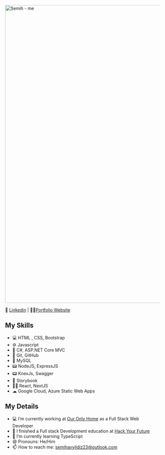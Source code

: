 <img width="967" alt="Semih - me" src="https://user-images.githubusercontent.com/67079251/161405710-0049b948-749e-4ac6-944c-88d2ea7686a4.jpeg">

📰 [Linkedin](https://www.linkedin.com/in/semihayyildiz/)  |  👨‍💻[Portfolio Website](http://www.semihayyildiz.com)


## My Skills
- 💻 HTML , CSS, Bootstrap
- ⚙ Javascript
- 🦾 C#, ASP.NET Core MVC
- 📡 Git, GitHub
- 🔬 MySQL
- 📟 NodeJS, ExpressJS
- 📟 KnexJs, Swagger
- 📙 Storybook
- 👨‍💻 React, NextJS
- ☁  Google Cloud, Azure Static Web Apps

## My Details
- 💻 I’m currently working at [Our Only Home](https://www.ouronlyhome.eu/en/) as a Full Stack Web Developer
- 🔭 I finished a Full stack Development education at [Hack Your Future](https://www.hackyourfuture.dk)
- 🌱 I’m currently learning TypeScript
- 😄 Pronouns: He/Him
- 📫 How to reach me: semihayyildiz23@outlook.com



<!--
**semih1239/semih1239** is a ✨ _special_ ✨ repository because its `README.md` (this file) appears on your GitHub profile.

Here are some ideas to get you started:
<img src="https://raw.githubusercontent.com/MartinHeinz/MartinHeinz/master/wave.gif" width="30px">

- 🔭 I’m currently working on ...
- 🌱 I’m currently learning ...
- 👯 I’m looking to collaborate on ...
- 🤔 I’m looking for help with ...
- 💬 Ask me about ...
- 📫 How to reach me: ...
- 😄 Pronouns: ...
- ⚡ Fun fact: ...
-->
